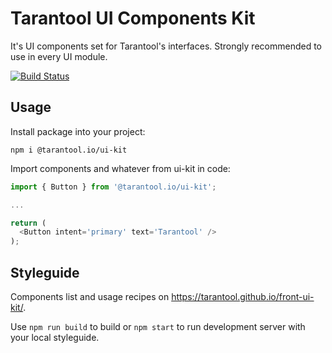# Tarantool UI Components Kit

It's UI components set for Tarantool's interfaces. Strongly recommended to use in every UI module.

[![Build Status](https://travis-ci.com/tarantool/front-ui-kit.svg?branch=master)](https://travis-ci.com/tarantool/front-ui-kit)

## Usage

Install package into your project:

```
npm i @tarantool.io/ui-kit
```

Import components and whatever from ui-kit in code:

```js
import { Button } from '@tarantool.io/ui-kit';

...

return (
  <Button intent='primary' text='Tarantool' />
);
```

## Styleguide

Components list and usage recipes on https://tarantool.github.io/front-ui-kit/.

Use `npm run build` to build or `npm start` to run development server with your local styleguide. 
